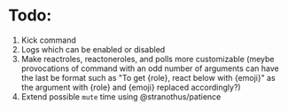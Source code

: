 # Todo:

1. Kick command
2. Logs which can be enabled or disabled
3. Make reactroles, reactoneroles, and polls more customizable (meybe provocations of command with an odd number of arguments can have the last be format such as "To get {role}, react below with {emoji}" as the argument with {role} and {emoji} replaced accordingly?)
4. Extend possible `mute` time using @stranothus/patience